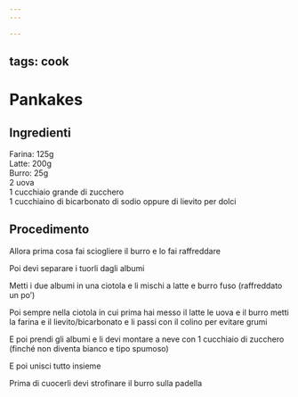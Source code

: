 ```yaml
---
---

---
```

tags: cook
---
# Pankakes

## Ingredienti

Farina: 125g   
Latte: 200g   
Burro: 25g   
2 uova   
1 cucchiaio grande di zucchero   
1 cucchiaino di bicarbonato di sodio oppure di lievito per dolci   

## Procedimento

Allora prima cosa fai sciogliere il burro e lo fai raffreddare

Poi devi separare i tuorli dagli albumi

Metti i due albumi in una ciotola e li mischi a latte e burro fuso (raffreddato un po’)

Poi sempre nella ciotola in cui prima hai messo il latte le uova e il burro metti la farina e il lievito/bicarbonato e li passi con il colino per evitare grumi

E poi prendi gli albumi e li devi montare a neve con 1 cucchiaio di zucchero (finché non diventa bianco e tipo spumoso)

E poi unisci tutto insieme

Prima di cuocerli devi strofinare il burro sulla padella